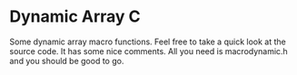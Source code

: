# Dynamic Array C
Some dynamic array macro functions.
Feel free to take a quick look at the source code. It has some nice comments.
All you need is macrodynamic.h and you should be good to go.
